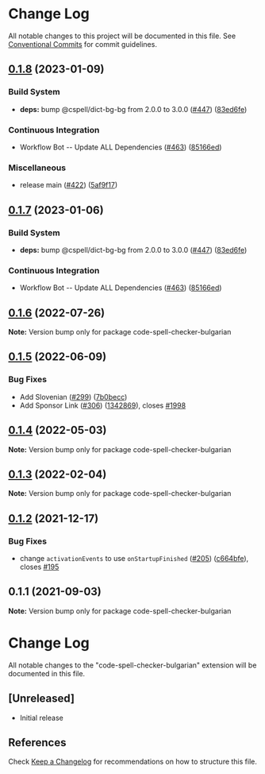 # Change Log

All notable changes to this project will be documented in this file.
See [Conventional Commits](https://conventionalcommits.org) for commit guidelines.

## [0.1.8](https://github.com/ttasovac/vscode-cspell-dict-extensions/compare/code-spell-checker-bulgarian-v0.1.7...code-spell-checker-bulgarian@0.1.8) (2023-01-09)


### Build System

* **deps:** bump @cspell/dict-bg-bg from 2.0.0 to 3.0.0 ([#447](https://github.com/ttasovac/vscode-cspell-dict-extensions/issues/447)) ([83ed6fe](https://github.com/ttasovac/vscode-cspell-dict-extensions/commit/83ed6fec70245ba84353654e36e92d7e57352ad8))


### Continuous Integration

* Workflow Bot -- Update ALL Dependencies ([#463](https://github.com/ttasovac/vscode-cspell-dict-extensions/issues/463)) ([85166ed](https://github.com/ttasovac/vscode-cspell-dict-extensions/commit/85166ed01b3b324b9bfc737443a76318aa1cdda7))


### Miscellaneous

* release main ([#422](https://github.com/ttasovac/vscode-cspell-dict-extensions/issues/422)) ([5af9f17](https://github.com/ttasovac/vscode-cspell-dict-extensions/commit/5af9f171200ea4ed7dbac5f40aca703e1581ba21))

## [0.1.7](https://github.com/streetsidesoftware/vscode-cspell-dict-extensions/compare/code-spell-checker-bulgarian@0.1.6...code-spell-checker-bulgarian@0.1.7) (2023-01-06)


### Build System

* **deps:** bump @cspell/dict-bg-bg from 2.0.0 to 3.0.0 ([#447](https://github.com/streetsidesoftware/vscode-cspell-dict-extensions/issues/447)) ([83ed6fe](https://github.com/streetsidesoftware/vscode-cspell-dict-extensions/commit/83ed6fec70245ba84353654e36e92d7e57352ad8))


### Continuous Integration

* Workflow Bot -- Update ALL Dependencies ([#463](https://github.com/streetsidesoftware/vscode-cspell-dict-extensions/issues/463)) ([85166ed](https://github.com/streetsidesoftware/vscode-cspell-dict-extensions/commit/85166ed01b3b324b9bfc737443a76318aa1cdda7))

## [0.1.6](https://github.com/streetsidesoftware/vscode-cspell-dict-extensions/compare/code-spell-checker-bulgarian@0.1.5...code-spell-checker-bulgarian@0.1.6) (2022-07-26)

**Note:** Version bump only for package code-spell-checker-bulgarian





## [0.1.5](https://github.com/streetsidesoftware/vscode-cspell-dict-extensions/compare/code-spell-checker-bulgarian@0.1.4...code-spell-checker-bulgarian@0.1.5) (2022-06-09)


### Bug Fixes

* Add Slovenian ([#299](https://github.com/streetsidesoftware/vscode-cspell-dict-extensions/issues/299)) ([7b0becc](https://github.com/streetsidesoftware/vscode-cspell-dict-extensions/commit/7b0becc910e11e674ad32be812aa5e138b005219))
* Add Sponsor Link ([#306](https://github.com/streetsidesoftware/vscode-cspell-dict-extensions/issues/306)) ([1342869](https://github.com/streetsidesoftware/vscode-cspell-dict-extensions/commit/13428699ee20f6b6a597dd2638d5633f2a53c9cf)), closes [#1998](https://github.com/streetsidesoftware/vscode-cspell-dict-extensions/issues/1998)





## [0.1.4](https://github.com/streetsidesoftware/vscode-cspell-dict-extensions/compare/code-spell-checker-bulgarian@0.1.3...code-spell-checker-bulgarian@0.1.4) (2022-05-03)

**Note:** Version bump only for package code-spell-checker-bulgarian





## [0.1.3](https://github.com/streetsidesoftware/vscode-cspell-dict-extensions/compare/code-spell-checker-bulgarian@0.1.2...code-spell-checker-bulgarian@0.1.3) (2022-02-04)

**Note:** Version bump only for package code-spell-checker-bulgarian





## [0.1.2](https://github.com/streetsidesoftware/vscode-cspell-dict-extensions/compare/code-spell-checker-bulgarian@0.1.1...code-spell-checker-bulgarian@0.1.2) (2021-12-17)


### Bug Fixes

* change `activationEvents` to use `onStartupFinished` ([#205](https://github.com/streetsidesoftware/vscode-cspell-dict-extensions/issues/205)) ([c664bfe](https://github.com/streetsidesoftware/vscode-cspell-dict-extensions/commit/c664bfe88497c9eaf82aa5549734d99db9194001)), closes [#195](https://github.com/streetsidesoftware/vscode-cspell-dict-extensions/issues/195)





## 0.1.1 (2021-09-03)

**Note:** Version bump only for package code-spell-checker-bulgarian





# Change Log
All notable changes to the "code-spell-checker-bulgarian" extension will be documented in this file.

## [Unreleased]
- Initial release

## References
Check [Keep a Changelog](http://keepachangelog.com/) for recommendations on how to structure this file.
